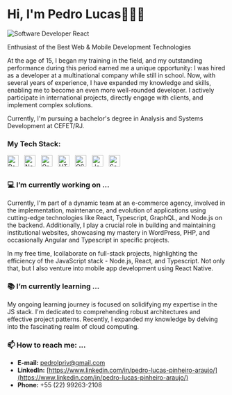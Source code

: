 # Hi, I'm Pedro Lucas👋👨‍💻

![Software Developer React](https://github.com/user-attachments/assets/df580a84-a9cf-4559-9460-59357a022a3f)

Enthusiast of the Best Web & Mobile Development Technologies

At the age of 15, I began my training in the field, and my outstanding performance during this period earned me a unique opportunity: I was hired as a developer at a multinational company while still in school. Now, with several years of experience, I have expanded my knowledge and skills, enabling me to become an even more well-rounded developer. I actively participate in international projects, directly engage with clients, and implement complex solutions.

Currently, I'm pursuing a bachelor's degree in Analysis and Systems Development at CEFET/RJ.


### My Tech Stack:

<img align="left" alt="React" width="26px" src="https://cdn.jsdelivr.net/gh/devicons/devicon/icons/react/react-original.svg" style="padding-right:10px;" />
<img align="left" alt="Node.js" width="26px" src="https://cdn.jsdelivr.net/gh/devicons/devicon/icons/nodejs/nodejs-original.svg" style="padding-right:10px;" />
<img align="left" alt="GraphQL" width="26px" src="https://cdn.jsdelivr.net/gh/devicons/devicon/icons/graphql/graphql-plain.svg" style="padding-right:10px;" />
<img align="left" alt="HTML5" width="26px" src="https://cdn.jsdelivr.net/gh/devicons/devicon/icons/html5/html5-original.svg" style="padding-right:10px;" />
<img align="left" alt="CSS3" width="26px" src="https://cdn.jsdelivr.net/gh/devicons/devicon/icons/css3/css3-original.svg" style="padding-right:10px;" />
<img align="left" alt="JavaScript" width="26px" src="https://cdn.jsdelivr.net/gh/devicons/devicon/icons/javascript/javascript-original.svg" style="padding-right:10px;" />
<img align="left" alt="Sass" width="26px" src="https://cdn.jsdelivr.net/gh/devicons/devicon/icons/sass/sass-original.svg" style="padding-right:10px;" />

<br />
<br />

### 💻 I’m currently working on ...

Currently, I'm part of a dynamic team at an e-commerce agency, involved in the implementation, maintenance, and evolution of applications using cutting-edge technologies like React, Typescript, GraphQL, and Node.js on the backend. Additionally, I play a crucial role in building and maintaining institutional websites, showcasing my mastery in WordPress, PHP, and occasionally Angular and Typescript in specific projects.

In my free time, Icollaborate on full-stack projects, highlighting the efficiency of the JavaScript stack - Node.js, React, and Typescript. Not only that, but I also venture into mobile app development using React Native.


### 📚 I’m currently learning ...

My ongoing learning journey is focused on solidifying my expertise in the JS stack. I'm dedicated to comprehending robust architectures and effective project patterns. Recently, I expanded my knowledge by delving into the fascinating realm of cloud computing.


### 📫 How to reach me: ...

- **E-mail:** pedrolpriv@gmail.com
- **LinkedIn:** [https://www.linkedin.com/in/pedro-lucas-pinheiro-araujo/](https://www.linkedin.com/in/pedro-lucas-pinheiro-araujo/)
- **Phone:** +55 (22) 99263-2108


